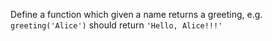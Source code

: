 Define a function which given a name returns a greeting, e.g. `greeting('Alice')` should return `'Hello, Alice!!!'`

